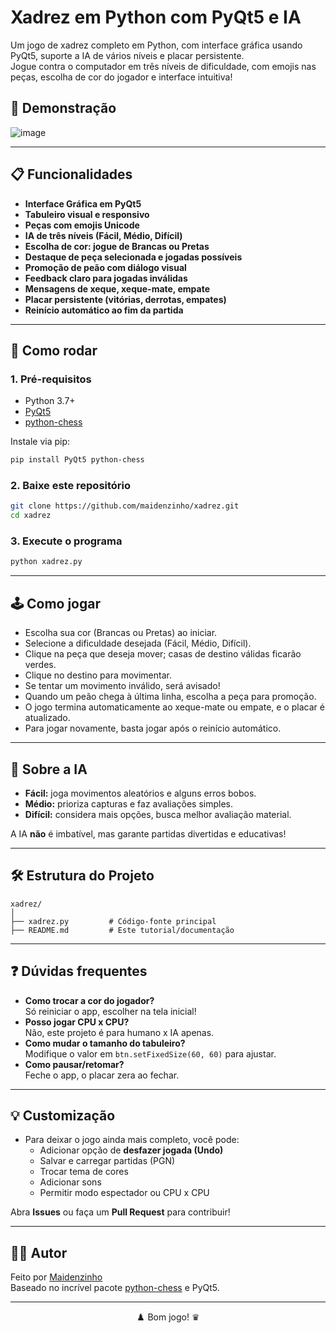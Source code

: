 # Xadrez em Python com PyQt5 e IA

Um jogo de xadrez completo em Python, com interface gráfica usando PyQt5, suporte a IA de vários níveis e placar persistente.  
Jogue contra o computador em três níveis de dificuldade, com emojis nas peças, escolha de cor do jogador e interface intuitiva!

## 🎥 Demonstração

![image](https://github.com/user-attachments/assets/4b1694b4-01e7-47db-82a5-e901037067e5)


---

## 📋 Funcionalidades

- **Interface Gráfica em PyQt5**  
- **Tabuleiro visual e responsivo**  
- **Peças com emojis Unicode**  
- **IA de três níveis (Fácil, Médio, Difícil)**  
- **Escolha de cor: jogue de Brancas ou Pretas**
- **Destaque de peça selecionada e jogadas possíveis**
- **Promoção de peão com diálogo visual**
- **Feedback claro para jogadas inválidas**
- **Mensagens de xeque, xeque-mate, empate**
- **Placar persistente (vitórias, derrotas, empates)**
- **Reinício automático ao fim da partida**

---

## 🚀 Como rodar

### 1. **Pré-requisitos**

- Python 3.7+  
- [PyQt5](https://pypi.org/project/PyQt5/)  
- [python-chess](https://pypi.org/project/python-chess/)

Instale via pip:
```bash
pip install PyQt5 python-chess
```

### 2. **Baixe este repositório**
```bash
git clone https://github.com/maidenzinho/xadrez.git
cd xadrez
```

### 3. **Execute o programa**

```bash
python xadrez.py
```

---

## 🕹️ Como jogar

- Escolha sua cor (Brancas ou Pretas) ao iniciar.
- Selecione a dificuldade desejada (Fácil, Médio, Difícil).
- Clique na peça que deseja mover; casas de destino válidas ficarão verdes.
- Clique no destino para movimentar.
- Se tentar um movimento inválido, será avisado!
- Quando um peão chega à última linha, escolha a peça para promoção.
- O jogo termina automaticamente ao xeque-mate ou empate, e o placar é atualizado.
- Para jogar novamente, basta jogar após o reinício automático.

---

## 🤖 Sobre a IA

- **Fácil:** joga movimentos aleatórios e alguns erros bobos.
- **Médio:** prioriza capturas e faz avaliações simples.
- **Difícil:** considera mais opções, busca melhor avaliação material.

A IA **não** é imbatível, mas garante partidas divertidas e educativas!

---

## 🛠️ Estrutura do Projeto

```
xadrez/
│
├── xadrez.py         # Código-fonte principal
├── README.md         # Este tutorial/documentação
```

---

## ❓ Dúvidas frequentes

- **Como trocar a cor do jogador?**  
  Só reiniciar o app, escolher na tela inicial!
- **Posso jogar CPU x CPU?**  
  Não, este projeto é para humano x IA apenas.
- **Como mudar o tamanho do tabuleiro?**  
  Modifique o valor em `btn.setFixedSize(60, 60)` para ajustar.
- **Como pausar/retomar?**  
  Feche o app, o placar zera ao fechar.

---

## 💡 Customização

- Para deixar o jogo ainda mais completo, você pode:
    - Adicionar opção de **desfazer jogada (Undo)**
    - Salvar e carregar partidas (PGN)
    - Trocar tema de cores
    - Adicionar sons
    - Permitir modo espectador ou CPU x CPU

Abra **Issues** ou faça um **Pull Request** para contribuir!

---

## 👨‍💻 Autor

Feito por [Maidenzinho](https://github.com/maidenzinho)  
Baseado no incrível pacote [python-chess](https://python-chess.readthedocs.io/en/latest/) e PyQt5.

---

<div align="center">
♟️ Bom jogo! ♛
</div>
